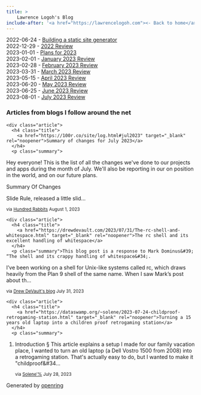 ```yaml
---
title: > 
    Lawrence Logoh's Blog
include-after: '<a href="https://lawrencelogoh.com"><- Back to home</a>'
---
```


2022-06-24 - [Building a static site generator](https://lawrencelogoh.com/blog/building_ssg.html)  
2022-12-29 - [2022 Review](https://lawrencelogoh.com/blog/2022_review.html)  
2023-01-01 - [Plans for 2023](https://lawrencelogoh.com/blog/2023_plans.html)  
2023-02-01 - [January 2023 Review](https://lawrencelogoh.com/blog/jan_2023_review.html)  
2023-02-28 - [February 2023 Review](https://lawrencelogoh.com/blog/feb_2023_review.html)  
2023-03-31 - [March 2023 Review](https://lawrencelogoh.com/blog/mar_2023_review.html)  
2023-05-15 - [April 2023 Review](https://lawrencelogoh.com/blog/apr_2023_review.html)  
2023-06-20 - [May 2023 Review](https://lawrencelogoh.com/blog/may_2023_review.html)  
2023-06-25 - [June 2023 Review](https://lawrencelogoh.com/blog/jun_2023_review.html)  
2023-08-01 - [July 2023 Review](https://lawrencelogoh.com/blog/july_2023_review.html)  

<section class="webring">
  <h3>Articles from blogs I follow around the net</h3>
  <section class="articles">
    
    <div class="article">
      <h4 class="title">
        <a href="https://100r.co/site/log.html#jul2023" target="_blank" rel="noopener">Summary of changes for July 2023</a>
      </h4>
      <p class="summary">
Hey everyone! This is the list of all the changes we&#39;ve done to our projects and apps during the month of July. We&#39;ll also be reporting in our on position in the world, and on our future plans.

Summary Of Changes


  Slide Rule, released a little slid…</p>
      <small class="source">
        via <a href="https://100r.co">Hundred Rabbits</a>
      </small>
      <small class="date">August 1, 2023</small>
    </div>
    
    <div class="article">
      <h4 class="title">
        <a href="https://drewdevault.com/2023/07/31/The-rc-shell-and-whitespace.html" target="_blank" rel="noopener">The rc shell and its excellent handling of whitespace</a>
      </h4>
      <p class="summary">This blog post is a response to Mark Dominus&#39; “The shell and its crappy handling of whitespace&#34;.
I’ve been working on a shell for Unix-like systems called
rc, which draws heavily from the Plan 9 shell
of the same name. When I saw Mark’s post about th…</p>
      <small class="source">
        via <a href="https://drewdevault.com">Drew DeVault&#39;s blog</a>
      </small>
      <small class="date">July 31, 2023</small>
    </div>
    
    <div class="article">
      <h4 class="title">
        <a href="https://dataswamp.org/~solene/2023-07-24-childproof-retrogaming-station.html" target="_blank" rel="noopener">Turning a 15 years old laptop into a children proof retrogaming station</a>
      </h4>
      <p class="summary">
    
1. Introduction §
This article explains a setup I made for our family vacation place, I wanted to turn an old laptop (a Dell Vostro 1500 from 2008) into a retrogaming station.  That&#39;s actually easy to do, but I wanted to make it &#34;childproof&#34…</p>
      <small class="source">
        via <a href="https://dataswamp.org/~solene/">Solene&#39;%</a>
      </small>
      <small class="date">July 28, 2023</small>
    </div>
    
  </section>
  <p class="attribution">
    Generated by
    <a href="https://git.sr.ht/~sircmpwn/openring">openring</a>
  </p>
</section>
